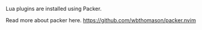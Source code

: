 Lua plugins are installed using Packer. 

Read more about packer here. https://github.com/wbthomason/packer.nvim
